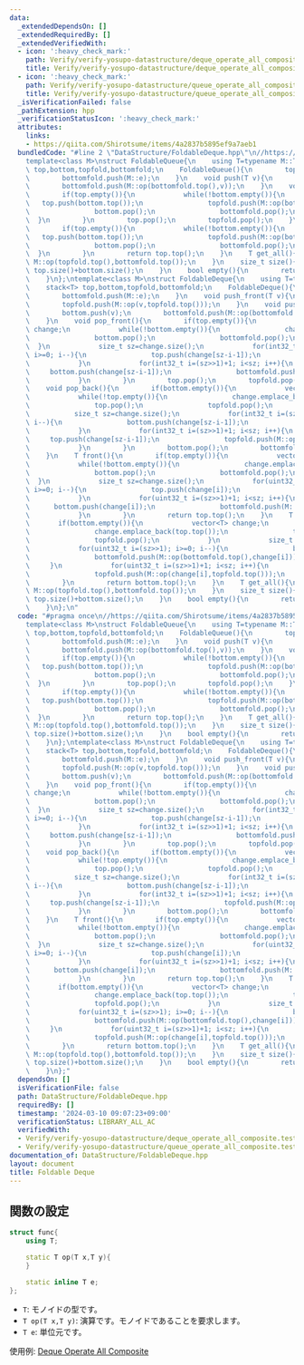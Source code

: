 ```yaml
---
data:
  _extendedDependsOn: []
  _extendedRequiredBy: []
  _extendedVerifiedWith:
  - icon: ':heavy_check_mark:'
    path: Verify/verify-yosupo-datastructure/deque_operate_all_composite.test.cpp
    title: Verify/verify-yosupo-datastructure/deque_operate_all_composite.test.cpp
  - icon: ':heavy_check_mark:'
    path: Verify/verify-yosupo-datastructure/queue_operate_all_composite.test.cpp
    title: Verify/verify-yosupo-datastructure/queue_operate_all_composite.test.cpp
  _isVerificationFailed: false
  _pathExtension: hpp
  _verificationStatusIcon: ':heavy_check_mark:'
  attributes:
    links:
    - https://qiita.com/Shirotsume/items/4a2837b5895ef9a7aeb1
  bundledCode: "#line 2 \"DataStructure/FoldableDeque.hpp\"\n//https://qiita.com/Shirotsume/items/4a2837b5895ef9a7aeb1\n\
    template<class M>\nstruct FoldableQueue{\n    using T=typename M::T;\n    stack<T>\
    \ top,bottom,topfold,bottomfold;\n    FoldableQueue(){\n        topfold.push(M::e);\n\
    \        bottomfold.push(M::e);\n    }\n    void push(T v){\n        bottom.push(v);\n\
    \        bottomfold.push(M::op(bottomfold.top(),v));\n    }\n    void pop(){\n\
    \        if(top.empty()){\n            while(!bottom.empty()){\n             \
    \   top.push(bottom.top());\n                topfold.push(M::op(bottom.top(),topfold.top()));\n\
    \                bottom.pop();\n                bottomfold.pop();\n          \
    \  }\n        }\n        top.pop();\n        topfold.pop();\n    }\n    T front(){\n\
    \        if(top.empty()){\n            while(!bottom.empty()){\n             \
    \   top.push(bottom.top());\n                topfold.push(M::op(bottom.top(),topfold.top()));\n\
    \                bottom.pop();\n                bottomfold.pop();\n          \
    \  }\n        }\n        return top.top();\n    }\n    T get_all(){\n        return\
    \ M::op(topfold.top(),bottomfold.top());\n    }\n    size_t size(){\n        return\
    \ top.size()+bottom.size();\n    }\n    bool empty(){\n        return top.empty()&&bottom.empty();\n\
    \    }\n};\ntemplate<class M>\nstruct FoldableDeque{\n    using T=typename M::T;\n\
    \    stack<T> top,bottom,topfold,bottomfold;\n    FoldableDeque(){\n        topfold.push(M::e);\n\
    \        bottomfold.push(M::e);\n    }\n    void push_front(T v){\n        top.push(v);\n\
    \        topfold.push(M::op(v,topfold.top()));\n    }\n    void push_back(T v){\n\
    \        bottom.push(v);\n        bottomfold.push(M::op(bottomfold.top(),v));\n\
    \    }\n    void pop_front(){\n        if(top.empty()){\n            vector<T>\
    \ change;\n            while(!bottom.empty()){\n                change.emplace_back(bottom.top());\n\
    \                bottom.pop();\n                bottomfold.pop();\n          \
    \  }\n            size_t sz=change.size();\n            for(int32_t i=(sz>>1);\
    \ i>=0; i--){\n                top.push(change[sz-i-1]);\n                topfold.push(M::op(change[sz-i-1],topfold.top()));\n\
    \            }\n            for(int32_t i=(sz>>1)+1; i<sz; i++){\n           \
    \     bottom.push(change[sz-i-1]);\n                bottomfold.push(M::op(bottomfold.top(),change[sz-i-1]));\n\
    \            }\n        }\n        top.pop();\n        topfold.pop();\n    }\n\
    \    void pop_back(){\n        if(bottom.empty()){\n            vector<T> change;\n\
    \            while(!top.empty()){\n                change.emplace_back(top.top());\n\
    \                top.pop();\n                topfold.pop();\n            }\n \
    \           size_t sz=change.size();\n            for(int32_t i=(sz>>1); i>=0;\
    \ i--){\n                bottom.push(change[sz-i-1]);\n                bottomfold.push(M::op(bottomfold.top(),change[sz-i-1]));\n\
    \            }\n            for(int32_t i=(sz>>1)+1; i<sz; i++){\n           \
    \     top.push(change[sz-i-1]);\n                topfold.push(M::op(change[sz-i-1],topfold.top()));\n\
    \            }\n        }\n        bottom.pop();\n        bottomfold.pop();\n\
    \    }\n    T front(){\n        if(top.empty()){\n            vector<T> change;\n\
    \            while(!bottom.empty()){\n                change.emplace_back(bottom.top());\n\
    \                bottom.pop();\n                bottomfold.pop();\n          \
    \  }\n            size_t sz=change.size();\n            for(uint32_t i=(sz>>1);\
    \ i>=0; i--){\n                top.push(change[i]);\n                topfold.push(M::op(change[i],topfold.top()));\n\
    \            }\n            for(uint32_t i=(sz>>1)+1; i<sz; i++){\n          \
    \      bottom.push(change[i]);\n                bottomfold.push(M::op(bottomfold.top(),change[i]));\n\
    \            }\n        }\n        return top.top();\n    }\n    T back(){\n \
    \       if(bottom.empty()){\n            vector<T> change;\n            while(!top.empty()){\n\
    \                change.emplace_back(top.top());\n                top.pop();\n\
    \                topfold.pop();\n            }\n            size_t sz=change.size();\n\
    \            for(uint32_t i=(sz>>1); i>=0; i--){\n                bottom.push(change[i]);\n\
    \                bottomfold.push(M::op(bottomfold.top(),change[i]));\n       \
    \     }\n            for(uint32_t i=(sz>>1)+1; i<sz; i++){\n                top.push(change[i]);\n\
    \                topfold.push(M::op(change[i],topfold.top()));\n            }\n\
    \        }\n        return bottom.top();\n    }\n    T get_all(){\n        return\
    \ M::op(topfold.top(),bottomfold.top());\n    }\n    size_t size(){\n        return\
    \ top.size()+bottom.size();\n    }\n    bool empty(){\n        return top.empty()&&bottom.empty();\n\
    \    }\n};\n"
  code: "#pragma once\n//https://qiita.com/Shirotsume/items/4a2837b5895ef9a7aeb1\n\
    template<class M>\nstruct FoldableQueue{\n    using T=typename M::T;\n    stack<T>\
    \ top,bottom,topfold,bottomfold;\n    FoldableQueue(){\n        topfold.push(M::e);\n\
    \        bottomfold.push(M::e);\n    }\n    void push(T v){\n        bottom.push(v);\n\
    \        bottomfold.push(M::op(bottomfold.top(),v));\n    }\n    void pop(){\n\
    \        if(top.empty()){\n            while(!bottom.empty()){\n             \
    \   top.push(bottom.top());\n                topfold.push(M::op(bottom.top(),topfold.top()));\n\
    \                bottom.pop();\n                bottomfold.pop();\n          \
    \  }\n        }\n        top.pop();\n        topfold.pop();\n    }\n    T front(){\n\
    \        if(top.empty()){\n            while(!bottom.empty()){\n             \
    \   top.push(bottom.top());\n                topfold.push(M::op(bottom.top(),topfold.top()));\n\
    \                bottom.pop();\n                bottomfold.pop();\n          \
    \  }\n        }\n        return top.top();\n    }\n    T get_all(){\n        return\
    \ M::op(topfold.top(),bottomfold.top());\n    }\n    size_t size(){\n        return\
    \ top.size()+bottom.size();\n    }\n    bool empty(){\n        return top.empty()&&bottom.empty();\n\
    \    }\n};\ntemplate<class M>\nstruct FoldableDeque{\n    using T=typename M::T;\n\
    \    stack<T> top,bottom,topfold,bottomfold;\n    FoldableDeque(){\n        topfold.push(M::e);\n\
    \        bottomfold.push(M::e);\n    }\n    void push_front(T v){\n        top.push(v);\n\
    \        topfold.push(M::op(v,topfold.top()));\n    }\n    void push_back(T v){\n\
    \        bottom.push(v);\n        bottomfold.push(M::op(bottomfold.top(),v));\n\
    \    }\n    void pop_front(){\n        if(top.empty()){\n            vector<T>\
    \ change;\n            while(!bottom.empty()){\n                change.emplace_back(bottom.top());\n\
    \                bottom.pop();\n                bottomfold.pop();\n          \
    \  }\n            size_t sz=change.size();\n            for(int32_t i=(sz>>1);\
    \ i>=0; i--){\n                top.push(change[sz-i-1]);\n                topfold.push(M::op(change[sz-i-1],topfold.top()));\n\
    \            }\n            for(int32_t i=(sz>>1)+1; i<sz; i++){\n           \
    \     bottom.push(change[sz-i-1]);\n                bottomfold.push(M::op(bottomfold.top(),change[sz-i-1]));\n\
    \            }\n        }\n        top.pop();\n        topfold.pop();\n    }\n\
    \    void pop_back(){\n        if(bottom.empty()){\n            vector<T> change;\n\
    \            while(!top.empty()){\n                change.emplace_back(top.top());\n\
    \                top.pop();\n                topfold.pop();\n            }\n \
    \           size_t sz=change.size();\n            for(int32_t i=(sz>>1); i>=0;\
    \ i--){\n                bottom.push(change[sz-i-1]);\n                bottomfold.push(M::op(bottomfold.top(),change[sz-i-1]));\n\
    \            }\n            for(int32_t i=(sz>>1)+1; i<sz; i++){\n           \
    \     top.push(change[sz-i-1]);\n                topfold.push(M::op(change[sz-i-1],topfold.top()));\n\
    \            }\n        }\n        bottom.pop();\n        bottomfold.pop();\n\
    \    }\n    T front(){\n        if(top.empty()){\n            vector<T> change;\n\
    \            while(!bottom.empty()){\n                change.emplace_back(bottom.top());\n\
    \                bottom.pop();\n                bottomfold.pop();\n          \
    \  }\n            size_t sz=change.size();\n            for(uint32_t i=(sz>>1);\
    \ i>=0; i--){\n                top.push(change[i]);\n                topfold.push(M::op(change[i],topfold.top()));\n\
    \            }\n            for(uint32_t i=(sz>>1)+1; i<sz; i++){\n          \
    \      bottom.push(change[i]);\n                bottomfold.push(M::op(bottomfold.top(),change[i]));\n\
    \            }\n        }\n        return top.top();\n    }\n    T back(){\n \
    \       if(bottom.empty()){\n            vector<T> change;\n            while(!top.empty()){\n\
    \                change.emplace_back(top.top());\n                top.pop();\n\
    \                topfold.pop();\n            }\n            size_t sz=change.size();\n\
    \            for(uint32_t i=(sz>>1); i>=0; i--){\n                bottom.push(change[i]);\n\
    \                bottomfold.push(M::op(bottomfold.top(),change[i]));\n       \
    \     }\n            for(uint32_t i=(sz>>1)+1; i<sz; i++){\n                top.push(change[i]);\n\
    \                topfold.push(M::op(change[i],topfold.top()));\n            }\n\
    \        }\n        return bottom.top();\n    }\n    T get_all(){\n        return\
    \ M::op(topfold.top(),bottomfold.top());\n    }\n    size_t size(){\n        return\
    \ top.size()+bottom.size();\n    }\n    bool empty(){\n        return top.empty()&&bottom.empty();\n\
    \    }\n};"
  dependsOn: []
  isVerificationFile: false
  path: DataStructure/FoldableDeque.hpp
  requiredBy: []
  timestamp: '2024-03-10 09:07:23+09:00'
  verificationStatus: LIBRARY_ALL_AC
  verifiedWith:
  - Verify/verify-yosupo-datastructure/deque_operate_all_composite.test.cpp
  - Verify/verify-yosupo-datastructure/queue_operate_all_composite.test.cpp
documentation_of: DataStructure/FoldableDeque.hpp
layout: document
title: Foldable Deque
---
```


## 関数の設定
```cpp
struct func{
    using T;

    static T op(T x,T y){
    }

    static inline T e;
};
```
* `T`: モノイドの型です。
* `T op(T x,T y)`: 演算です。モノイドであることを要求します。
* `T e`: 単位元です。

使用例: [Deque Operate All Composite](https://judge.yosupo.jp/submission/196059)